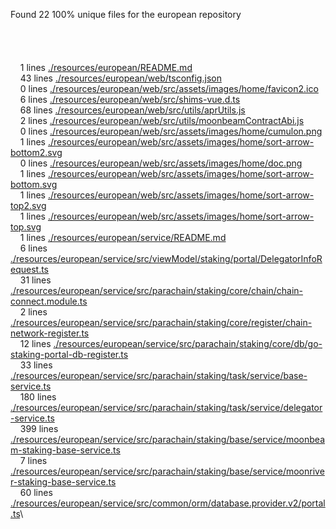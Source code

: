 Found 22 100% unique files for the european repository\
<br/><br/><br/><br/>
&nbsp;&nbsp;&nbsp;&nbsp;1 lines 		 [./resources/european/README.md](.././resources/european/README.md)\
&nbsp;&nbsp;&nbsp;&nbsp;43 lines 		 [./resources/european/web/tsconfig.json](.././resources/european/web/tsconfig.json)\
&nbsp;&nbsp;&nbsp;&nbsp;0 lines 		 [./resources/european/web/src/assets/images/home/favicon2.ico](.././resources/european/web/src/assets/images/home/favicon2.ico)\
&nbsp;&nbsp;&nbsp;&nbsp;6 lines 		 [./resources/european/web/src/shims-vue.d.ts](.././resources/european/web/src/shims-vue.d.ts)\
&nbsp;&nbsp;&nbsp;&nbsp;68 lines 		 [./resources/european/web/src/utils/aprUtils.js](.././resources/european/web/src/utils/aprUtils.js)\
&nbsp;&nbsp;&nbsp;&nbsp;2 lines 		 [./resources/european/web/src/utils/moonbeamContractAbi.js](.././resources/european/web/src/utils/moonbeamContractAbi.js)\
&nbsp;&nbsp;&nbsp;&nbsp;0 lines 		 [./resources/european/web/src/assets/images/home/cumulon.png](.././resources/european/web/src/assets/images/home/cumulon.png)\
&nbsp;&nbsp;&nbsp;&nbsp;1 lines 		 [./resources/european/web/src/assets/images/home/sort-arrow-bottom2.svg](.././resources/european/web/src/assets/images/home/sort-arrow-bottom2.svg)\
&nbsp;&nbsp;&nbsp;&nbsp;0 lines 		 [./resources/european/web/src/assets/images/home/doc.png](.././resources/european/web/src/assets/images/home/doc.png)\
&nbsp;&nbsp;&nbsp;&nbsp;1 lines 		 [./resources/european/web/src/assets/images/home/sort-arrow-bottom.svg](.././resources/european/web/src/assets/images/home/sort-arrow-bottom.svg)\
&nbsp;&nbsp;&nbsp;&nbsp;1 lines 		 [./resources/european/web/src/assets/images/home/sort-arrow-top2.svg](.././resources/european/web/src/assets/images/home/sort-arrow-top2.svg)\
&nbsp;&nbsp;&nbsp;&nbsp;1 lines 		 [./resources/european/web/src/assets/images/home/sort-arrow-top.svg](.././resources/european/web/src/assets/images/home/sort-arrow-top.svg)\
&nbsp;&nbsp;&nbsp;&nbsp;1 lines 		 [./resources/european/service/README.md](.././resources/european/service/README.md)\
&nbsp;&nbsp;&nbsp;&nbsp;6 lines 		 [./resources/european/service/src/viewModel/staking/portal/DelegatorInfoRequest.ts](.././resources/european/service/src/viewModel/staking/portal/DelegatorInfoRequest.ts)\
&nbsp;&nbsp;&nbsp;&nbsp;31 lines 		 [./resources/european/service/src/parachain/staking/core/chain/chain-connect.module.ts](.././resources/european/service/src/parachain/staking/core/chain/chain-connect.module.ts)\
&nbsp;&nbsp;&nbsp;&nbsp;2 lines 		 [./resources/european/service/src/parachain/staking/core/register/chain-network-register.ts](.././resources/european/service/src/parachain/staking/core/register/chain-network-register.ts)\
&nbsp;&nbsp;&nbsp;&nbsp;12 lines 		 [./resources/european/service/src/parachain/staking/core/db/go-staking-portal-db-register.ts](.././resources/european/service/src/parachain/staking/core/db/go-staking-portal-db-register.ts)\
&nbsp;&nbsp;&nbsp;&nbsp;33 lines 		 [./resources/european/service/src/parachain/staking/task/service/base-service.ts](.././resources/european/service/src/parachain/staking/task/service/base-service.ts)\
&nbsp;&nbsp;&nbsp;&nbsp;180 lines 		 [./resources/european/service/src/parachain/staking/task/service/delegator-service.ts](.././resources/european/service/src/parachain/staking/task/service/delegator-service.ts)\
&nbsp;&nbsp;&nbsp;&nbsp;399 lines 		 [./resources/european/service/src/parachain/staking/base/service/moonbeam-staking-base-service.ts](.././resources/european/service/src/parachain/staking/base/service/moonbeam-staking-base-service.ts)\
&nbsp;&nbsp;&nbsp;&nbsp;7 lines 		 [./resources/european/service/src/parachain/staking/base/service/moonriver-staking-base-service.ts](.././resources/european/service/src/parachain/staking/base/service/moonriver-staking-base-service.ts)\
&nbsp;&nbsp;&nbsp;&nbsp;60 lines 		 [./resources/european/service/src/common/orm/database.provider.v2/portal.ts](.././resources/european/service/src/common/orm/database.provider.v2/portal.ts)\
